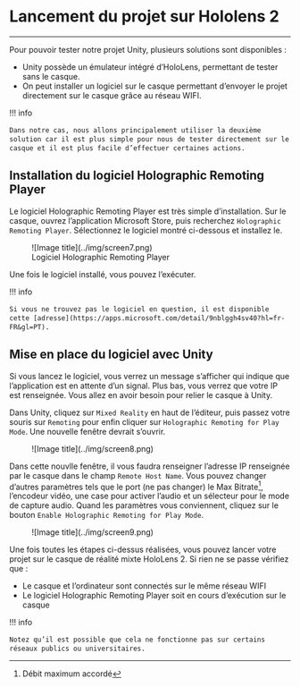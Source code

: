# Lancement du projet sur Hololens 2

***

Pour pouvoir tester notre projet Unity, plusieurs solutions sont disponibles :

* Unity possède un émulateur intégré d’HoloLens, permettant de tester sans le casque.
* On peut installer un logiciel sur le casque permettant d’envoyer le projet directement sur le casque grâce au réseau WIFI.

!!! info

    Dans notre cas, nous allons principalement utiliser la deuxième solution car il est plus simple pour nous de tester directement sur le casque et il est plus facile d’effectuer certaines actions.

## Installation du logiciel Holographic Remoting Player

Le logiciel Holographic Remoting Player est très simple d’installation. Sur le casque, ouvrez l’application Microsoft Store, puis recherchez `Holographic Remoting Player`. Sélectionnez le logiciel montré ci-dessous et installez le.

<figure markdown="span">
    ![Image title](../img/screen7.png)
    <figcaption>Logiciel Holographic Remoting Player</figcaption>
</figure>

Une fois le logiciel installé, vous pouvez l’exécuter. 

!!! info

    Si vous ne trouvez pas le logiciel en question, il est disponible cette [adresse](https://apps.microsoft.com/detail/9nblggh4sv40?hl=fr-FR&gl=PT).

## Mise en place du logiciel avec Unity 

Si vous lancez le logiciel, vous verrez un message s’afficher qui indique que l’application est en attente d’un signal. Plus bas, vous verrez que votre IP est renseignée. Vous allez en avoir besoin pour relier le casque à Unity. 

Dans Unity, cliquez sur `Mixed Reality` en haut de l’éditeur, puis passez votre souris sur `Remoting` pour enfin cliquer sur `Holographic Remoting for Play Mode`. Une nouvelle fenêtre devrait s’ouvrir.

<figure markdown="span">![Image title](../img/screen8.png)</figure>

Dans cette nouvlle fenêtre, il vous faudra renseigner l’adresse IP renseignée par le casque dans le champ `Remote Host Name`. Vous pouvez changer d’autres paramètres tels que le port (ne pas changer) le Max Bitrate[^1], l’encodeur vidéo, une case pour activer l’audio et un sélecteur pour le mode de capture audio. Quand les paramètres vous conviennent, cliquez sur le bouton `Enable Holographic Remoting for Play Mode`.

<figure markdown="span">![Image title](../img/screen9.png)</figure>

Une fois toutes les étapes ci-dessus réalisées, vous pouvez lancer votre projet sur le casque de réalité mixte HoloLens 2. Si rien ne se passe vérifiez que :

* Le casque et l’ordinateur sont connectés sur le même réseau WIFI
* Le logiciel Holographic Remoting Player soit en cours d’exécution sur le casque

!!! info

    Notez qu’il est possible que cela ne fonctionne pas sur certains réseaux publics ou universitaires.

[^1]: Débit maximum accordé